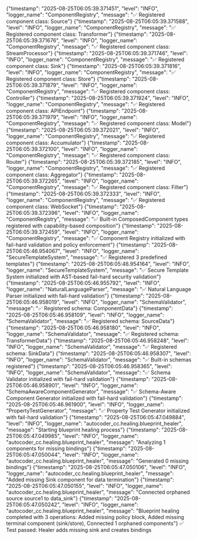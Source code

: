 {"timestamp": "2025-08-25T06:05:39.371451", "level": "INFO", "logger_name": "ComponentRegistry", "message": "✅ Registered component class: Source"}
{"timestamp": "2025-08-25T06:05:39.371588", "level": "INFO", "logger_name": "ComponentRegistry", "message": "✅ Registered component class: Transformer"}
{"timestamp": "2025-08-25T06:05:39.371676", "level": "INFO", "logger_name": "ComponentRegistry", "message": "✅ Registered component class: StreamProcessor"}
{"timestamp": "2025-08-25T06:05:39.371746", "level": "INFO", "logger_name": "ComponentRegistry", "message": "✅ Registered component class: Sink"}
{"timestamp": "2025-08-25T06:05:39.371816", "level": "INFO", "logger_name": "ComponentRegistry", "message": "✅ Registered component class: Store"}
{"timestamp": "2025-08-25T06:05:39.371879", "level": "INFO", "logger_name": "ComponentRegistry", "message": "✅ Registered component class: Controller"}
{"timestamp": "2025-08-25T06:05:39.371924", "level": "INFO", "logger_name": "ComponentRegistry", "message": "✅ Registered component class: APIEndpoint"}
{"timestamp": "2025-08-25T06:05:39.371979", "level": "INFO", "logger_name": "ComponentRegistry", "message": "✅ Registered component class: Model"}
{"timestamp": "2025-08-25T06:05:39.372021", "level": "INFO", "logger_name": "ComponentRegistry", "message": "✅ Registered component class: Accumulator"}
{"timestamp": "2025-08-25T06:05:39.372100", "level": "INFO", "logger_name": "ComponentRegistry", "message": "✅ Registered component class: Router"}
{"timestamp": "2025-08-25T06:05:39.372185", "level": "INFO", "logger_name": "ComponentRegistry", "message": "✅ Registered component class: Aggregator"}
{"timestamp": "2025-08-25T06:05:39.372265", "level": "INFO", "logger_name": "ComponentRegistry", "message": "✅ Registered component class: Filter"}
{"timestamp": "2025-08-25T06:05:39.372333", "level": "INFO", "logger_name": "ComponentRegistry", "message": "✅ Registered component class: WebSocket"}
{"timestamp": "2025-08-25T06:05:39.372396", "level": "INFO", "logger_name": "ComponentRegistry", "message": "✅ Built-in ComposedComponent types registered with capability-based composition"}
{"timestamp": "2025-08-25T06:05:39.372459", "level": "INFO", "logger_name": "ComponentRegistry", "message": "✅ Component Registry initialized with fail-hard validation and policy enforcement"}
{"timestamp": "2025-08-25T06:05:46.954067", "level": "INFO", "logger_name": "SecureTemplateSystem", "message": "✅ Registered 3 predefined templates"}
{"timestamp": "2025-08-25T06:05:46.954164", "level": "INFO", "logger_name": "SecureTemplateSystem", "message": "✅ Secure Template System initialized with AST-based fail-hard security validation"}
{"timestamp": "2025-08-25T06:05:46.955792", "level": "INFO", "logger_name": "NaturalLanguageParser", "message": "✅ Natural Language Parser initialized with fail-hard validation"}
{"timestamp": "2025-08-25T06:05:46.958019", "level": "INFO", "logger_name": "SchemaValidator", "message": "✅ Registered schema: ComponentData"}
{"timestamp": "2025-08-25T06:05:46.958109", "level": "INFO", "logger_name": "SchemaValidator", "message": "✅ Registered schema: SourceData"}
{"timestamp": "2025-08-25T06:05:46.958180", "level": "INFO", "logger_name": "SchemaValidator", "message": "✅ Registered schema: TransformerData"}
{"timestamp": "2025-08-25T06:05:46.958248", "level": "INFO", "logger_name": "SchemaValidator", "message": "✅ Registered schema: SinkData"}
{"timestamp": "2025-08-25T06:05:46.958307", "level": "INFO", "logger_name": "SchemaValidator", "message": "✅ Built-in schemas registered"}
{"timestamp": "2025-08-25T06:05:46.958365", "level": "INFO", "logger_name": "SchemaValidator", "message": "✅ Schema Validator initialized with fail-hard validation"}
{"timestamp": "2025-08-25T06:05:46.958901", "level": "INFO", "logger_name": "SchemaAwareComponentGenerator", "message": "✅ Schema-Aware Component Generator initialized with fail-hard validation"}
{"timestamp": "2025-08-25T06:05:46.961900", "level": "INFO", "logger_name": "PropertyTestGenerator", "message": "✅ Property Test Generator initialized with fail-hard validation"}
{"timestamp": "2025-08-25T06:05:47.049884", "level": "INFO", "logger_name": "autocoder_cc.healing.blueprint_healer", "message": "Starting blueprint healing process"}
{"timestamp": "2025-08-25T06:05:47.049985", "level": "INFO", "logger_name": "autocoder_cc.healing.blueprint_healer", "message": "Analyzing 1 components for missing bindings"}
{"timestamp": "2025-08-25T06:05:47.050044", "level": "INFO", "logger_name": "autocoder_cc.healing.blueprint_healer", "message": "Generated 0 missing bindings"}
{"timestamp": "2025-08-25T06:05:47.050106", "level": "INFO", "logger_name": "autocoder_cc.healing.blueprint_healer", "message": "Added missing Sink component for data termination"}
{"timestamp": "2025-08-25T06:05:47.050155", "level": "INFO", "logger_name": "autocoder_cc.healing.blueprint_healer", "message": "Connected orphaned source source1 to data_sink"}
{"timestamp": "2025-08-25T06:05:47.050242", "level": "INFO", "logger_name": "autocoder_cc.healing.blueprint_healer", "message": "Blueprint healing completed with 3 operations: Added missing policy block, Added missing terminal component (sink/store), Connected 1 orphaned components"}
✅ Test passed: Healer adds missing sink and creates bindings
